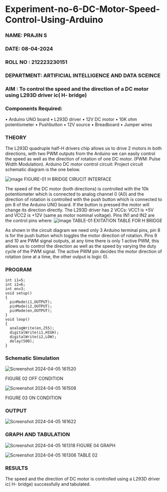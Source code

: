 # Experiment-no-6-DC-Motor-Speed-Control-Using-Arduino

###  NAME: PRAJIN S
###  DATE: 08-04-2024
###  ROLL NO : 212223230151
###  DEPARTMENT: ARTIFICIAL INTELLIGENCE AND DATA SCEINCE

### AIM : To control the speed and the direction of a DC motor using L293D driver ic( H- bridge)

### Components Required:
•	Arduino UNO board
•	L293D driver
•	12V DC motor
•	10K ohm potentiometer
•	Pushbutton
•	12V source
•	Breadboard
•	Jumper wires
### THEORY 
The L293D quadruple half-H drivers chip allows us to drive 2 motors in both directions, with two PWM outputs from the Arduino we can easily control the speed as well as the direction of rotation of one DC motor. (PWM: Pulse Width Modulation).
Arduino DC motor control circuit:
Project circuit schematic diagram is the one below.

![image](https://user-images.githubusercontent.com/36288975/167763051-b230c183-afc5-46f2-ba95-0f95e10dd6c9.png)
FIGURE-01 H BRIDGE CIRUCIT INTERFACE 
 
The speed of the DC motor (both directions) is controlled with the 10k potentiometer which is connected to analog channel 0 (A0) and the direction of rotation is controlled with the push button which is connected to pin 8 of the Arduino UNO board. If the button is pressed the motor will change its direction directly.
The L293D driver has 2 VCCs: VCC1 is +5V and VCC2 is +12V (same as motor nominal voltage). Pins IN1 and IN2 are the control pins where:
![image](https://user-images.githubusercontent.com/36288975/167763120-1421c2c5-8381-49eb-b376-03f6e1113b7a.png)
TABLE-01 EXITATION TABLE FOR H BRIDGE 

As shown in the circuit diagram we need only 3 Arduino terminal pins, pin 8 is for the push button which toggles the motor direction of rotation. Pins 9 and 10 are PWM signal outputs, at any time there is only 1 active PWM, this allows us to control the direction as well as the speed by varying the duty cycle of the PWM signal. The active PWM pin decides the motor direction of rotation (one at a time, the other output is logic 0).

### PROGRAM 
```
int i1=5;
int i2=6;
int en=3;
void setup()
{
  pinMode(i1,OUTPUT);
  pinMode(i2,OUTPUT);
  pinMode(en,OUTPUT);
}
void loop()
{
  analogWrite(en,255);
  digitalWrite(i1,HIGH);
  digitalWrite(i2,LOW);
  delay(500);
}
```
### Schematic Simulation
![Screenshot 2024-04-05 161520](https://github.com/Prajin19/Experiment-no-7-DC-Motor-Speed-Control-Using-Arduino/assets/144979377/875210b8-c270-4f1d-a7ef-264c670c1a56)

FIGURE 02 OFF CONDITION


![Screenshot 2024-04-05 161508](https://github.com/Prajin19/Experiment-no-7-DC-Motor-Speed-Control-Using-Arduino/assets/144979377/ea66845c-55e1-4978-bb3c-b96e62864b8f)



FIGURE 03 ON CONDITION
### OUTPUT
![Screenshot 2024-04-05 161622](https://github.com/Prajin19/Experiment-no-7-DC-Motor-Speed-Control-Using-Arduino/assets/144979377/46874da2-3389-47c1-8b19-8f7e98207843)


### GRAPH AND TABULATION 




![Screenshot 2024-04-05 161318](https://github.com/Prajin19/Experiment-no-7-DC-Motor-Speed-Control-Using-Arduino/assets/144979377/ed8bb82f-43a2-44dc-9864-e64d73b30f28)
FIGURE 04 GRAPH





![Screenshot 2024-04-05 161306](https://github.com/Prajin19/Experiment-no-7-DC-Motor-Speed-Control-Using-Arduino/assets/144979377/068a966c-a912-44dd-a238-81a15d3b2e96)
TABLE 02


### RESULTS
The speed and the direction of DC motor is controlled using a L293D driver ic( H- bridge) successfully and tabulated.

